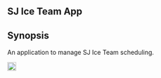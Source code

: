 ## SJ Ice Team App

## Synopsis

An application to manage SJ Ice Team scheduling.

<a href="https://trello.com/b/39l0txdu/sj-ice-team-app"><img src="https://i.imgur.com/APUzNtR.png" alt="trello.png" height="20px"></img></a>
